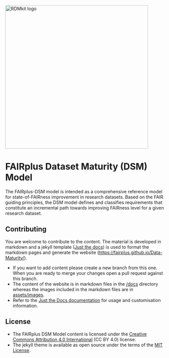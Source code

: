 <img src="https://fairplus-project.eu/images/fairplus-logo.png" alt="RDMkit logo" width="450"/>

# FAIRplus Dataset Maturity (DSM) Model

The FAIRplus-DSM model is intended as a comprehensive reference model for state-of-FAIRness improvement in research datasets. Based on the FAIR guiding principles, the DSM model defines and classifies requirements that constitute an incremental path towards improving FAIRness level for a given research dataset.

## Contributing

You are welcome to contribute to the content. The material is developed in markdown and a jekyll template ([Just the docs](https://pmarsceill.github.io/just-the-docs/)) is used to format the markdown pages and generate the website (https://fairplus.github.io/Data-Maturity/).

- If you want to add content please create a new branch from this one. When you are ready to merge your changes open a pull request against this branch.
- The content of the website is in markdown files in the [/docs](./docs) directory whereas the images included in the markdown files are in [assets/images](./assets/images).
- Refer to the [Just the Docs documentation](https://pmarsceill.github.io/just-the-docs/) for usage and customisation information.

## License

- The FAIRplus DSM Model content is licensed under the [Creative Commons Attribution 4.0 International](https://creativecommons.org/licenses/by/4.0/) (CC BY 4.0) license.
- The jekyll theme is available as open source under the terms of the [MIT License](https://opensource.org/licenses/MIT).
